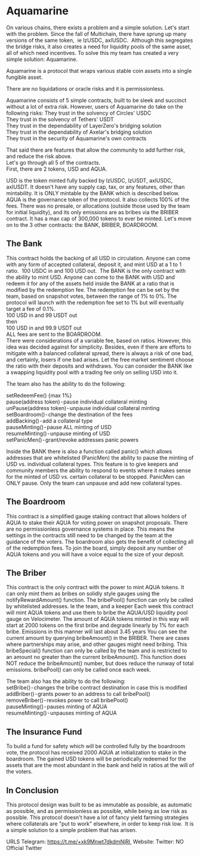 # Aquamarine

On various chains, there exists a problem and a simple solution. Let's start with the problem. Since the fall of Multichain, there have sprung up many versions of the same token, 
ie lzUSDC, axlUSDC. 
Although this segregates the bridge risks, it also creates a need for liquidity pools of the same asset, all of which need incentives. To solve this my team has created a very simple solution: Aquamarine.

Aquamarine is a protocol that wraps various stable coin assets into a single fungible asset. 

There are no liquidations or oracle risks and it is permissionless.

Aquamarine consists of 5 simple contracts, built to be sleek and succinct without a lot of extra risk. However, users of Aquamarine do take on the following risks:
They trust in the solvency of Circles' USDC  
They trust in the solvency of Tethers' USDT  
They trust in the dependability of LayerZero's bridging solution  
They trust in the dependability of Axelar's bridging solution  
They trust in the security of Aquamarine's own contracts

That said there are features that allow the community to add further risk, and reduce the risk above.  
Let's go through all 5 of the contracts.  
First, there are 2 tokens, USD and AQUA.  

USD is the token minted fully backed by lzUSDC, lzUSDT, axlUSDC, axlUSDT. It doesn't have any supply cap, tax, or any features, other than mintability. It is ONLY mintable by the BANK which is described below.
AQUA is the governance token of the protocol. It also collects 100% of the fees. There was no presale, or allocations (outside those used by the team for initial liquidity), and its only emissions are as bribes via the BRIBER contract. It has a max cap of 300,000 tokens to ever be minted.
Let's move on to the 3 other contracts: the BANK, BRIBER, BOARDROOM.

## The Bank
This contract holds the backing of all USD in circulation. Anyone can come with any form of accepted collateral, deposit it, and mint USD at a 1 to 1 ratio. 
100 USDC in and 100 USD out. 
The BANK is the only contract with the ability to mint USD. Anyone can come to the BANK with USD and redeem it for any of the assets held inside the BANK at a ratio that is modified by the redemption fee. The redemption fee can be set by the team, based on snapshot votes, between the range of 1% to 0%.
The protocol will launch with the redemption fee set to 1% but will eventually target a fee of 0.1%.  
100 USD in and 99 USDT out   
then  
100 USD in and 99.9 USDT out  
ALL fees are sent to the BOARDROOM.  
There were considerations of a variable fee, based on ratios. However, this idea was decided against for simplicity. Besides, even if there are efforts to mitigate with a balanced collateral spread, there is always a risk of one bad,  and certainly, losers if one bad arises. Let the free market sentiment choose the ratio with their deposits and withdraws.
You can consider the BANK like a swapping liquidity pool with a trading fee only on selling USD into it.

The team also has the ability to do the following:

setRedeemFee() {max 1%}  
pause(address token) - pause individual collateral minting  
unPause(address token) - unpause individual collateral minting  
setBoardroom() - change the destination of the fees  
addBacking() - add a collateral type  
pauseMinting() - pause ALL minting of USD  
resumeMinting() - unpause minting of USD  
setPanicMen() - grant/revoke addresses panic powers  

Inside the BANK there is also a function called panic() which allows addresses that are whitelisted (PanicMen) the ability to pause the minting of USD vs. individual collateral types. This feature is to give keepers and community members the ability to respond to events where it makes sense for the minted of USD vs. certain collateral to be stopped.
PanicMen can ONLY pause. Only the team can unpause and add new collateral types.

## The Boardroom
This contract is a simplified gauge staking contract that allows holders of AQUA to stake their AQUA for voting power on snapshot proposals. There are no permissionless governance systems in place. This means the settings in the contracts still need to be changed by the team at the guidance of the voters.
The boardroom also gets the benefit of collecting all of the redemption fees. To join the board, simply deposit any number of AQUA tokens and you will have a voice equal to the size of your deposit.

## The Briber
This contract is the only contract with the power to mint AQUA tokens. It can only mint them as bribes on solidly style gauges using the notifyRewardAmount() function. The bribePool() function can only be called by whitelisted addresses. Ie the team, and a keeper
Each week this contract will mint AQUA tokens and use them to bribe the AQUA/USD liquidity pool gauge on Velocimeter. The amount of AQUA tokens minted in this way will start at 2000 tokens on the first bribe and degrade linearly by 1% for each bribe. Emissions in this manner will last about 3.45 years
You can see the current amount by querying bribeAmount() in the BRIBER.
There are cases where partnerships may arise, and other gauges might need bribing. This bribeSpecial() function can only be called by the team and is restricted to an amount no greater than the current bribeAmount(). This function does NOT reduce the bribeAmount() number, but does reduce the runway of total emissions.
bribePool() can only be called once each week. 

The team also has the ability to do the following:  
setBribe() - changes the bribe contract destination in case this is modified  
addBriber() - grants power to an address to call bribePool()  
removeBriber() - revokes power to call bribePool()  
pauseMinting() - pauses minting of AQUA  
resumeMinting() - unpauses minting of AQUA  

## The Insurance Fund
To build a fund for safety which will be controlled fully by the boardroom vote, the protocol has received 2000 AQUA at initialization to stake in the boardroom.
The gained USD tokens will be periodically redeemed for the assets that are the most abundant in the bank and held in ratios at the will of the voters.

## In Conclusion
This protocol design was built to be as immutable as possible, as automatic as possible, and as permissionless as possible, while being as low risk as possible.
This protocol doesn't have a lot of fancy yield farming strategies where collaterals are "put to work" elsewhere, in order to keep risk low. 
It is a simple solution to a simple problem that has arisen.

URLS
Telegram: https://t.me/+xk9Mnwt7dkdmNjRl 
Website:
Twitter: NO Official Twitter
